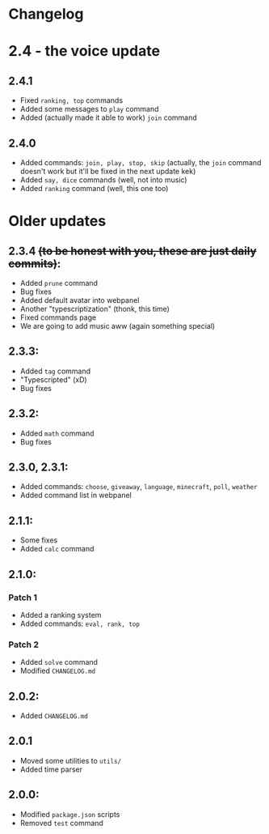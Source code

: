 # Changelog

# 2.4 - the voice update
## 2.4.1
- Fixed `ranking, top` commands
- Added some messages to `play` command
- Added (actually made it able to work) `join` command

## 2.4.0
- Added commands: `join, play, stop, skip` (actually, the `join` command doesn't work but it'll be fixed in the next update kek)
- Added `say, dice` commands (well, not into music)
- Added `ranking` command (well, this one too)

# Older updates
## 2.3.4 ~~(to be honest with you, these are just daily commits)~~:
- Added `prune` command
- Bug fixes
- Added default avatar into webpanel
- Another "typescriptization" (thonk, this time)
- Fixed commands page
- We are going to add music aww (again something special)

## 2.3.3:
- Added `tag` command
- "Typescripted" (xD)
- Bug fixes

## 2.3.2:
- Added `math` command
- Bug fixes

## 2.3.0, 2.3.1:
- Added commands: `choose`, `giveaway`, `language`, `minecraft`, `poll`, `weather`
- Added command list in webpanel

## 2.1.1:
- Some fixes
- Added `calc` command

## 2.1.0:
### Patch 1
- Added a ranking system
- Added commands: `eval, rank, top`
### Patch 2
- Added `solve` command
- Modified `CHANGELOG.md`

## 2.0.2:
- Added `CHANGELOG.md`

## 2.0.1
- Moved some utilities to `utils/`
- Added time parser

## 2.0.0:
- Modified `package.json` scripts
- Removed `test` command
